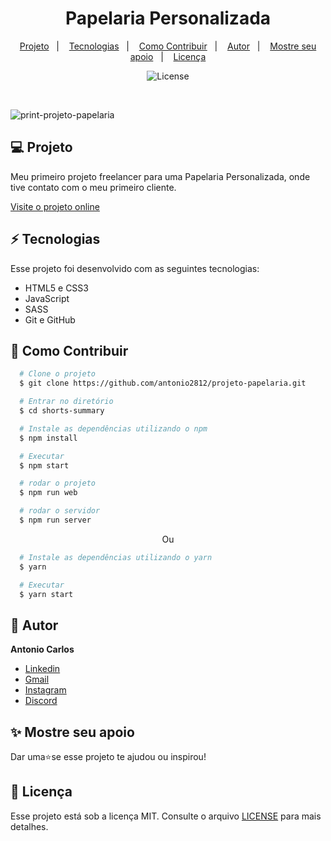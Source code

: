 <h1 align="center"> Papelaria Personalizada </h1>

<p align="center">
  <a href="#--projeto">Projeto</a>&nbsp;&nbsp;&nbsp;|&nbsp;&nbsp;&nbsp;
  <a href="#--tecnologias">Tecnologias</a>&nbsp;&nbsp;&nbsp;|&nbsp;&nbsp;&nbsp;
  <a href="#--como-contribuir">Como Contribuir</a>&nbsp;&nbsp;&nbsp;|&nbsp;&nbsp;&nbsp;
  <a href="#--autor">Autor</a>&nbsp;&nbsp;&nbsp;|&nbsp;&nbsp;&nbsp;
  <a href="#--mostre-seu-apoio">Mostre seu apoio</a>&nbsp;&nbsp;&nbsp;|&nbsp;&nbsp;&nbsp;
  <a href="#memo--licença">Licença</a>
</p>

<p align="center">
  <img alt="License" src="https://img.shields.io/static/v1?label=license&message=MIT&color=49AA26&labelColor=000000">
</p>

<br>

![print-projeto-papelaria](https://github.com/antonio2812/projeto-papelaria/assets/104834145/428507b0-e0f4-4373-bfae-2bf45044ad9d)

## 💻  Projeto

Meu primeiro projeto freelancer para uma Papelaria Personalizada, onde tive contato com o meu primeiro cliente.

[Visite o projeto online](https://nk-digital-artes.vercel.app/)

## ⚡  Tecnologias

Esse projeto foi desenvolvido com as seguintes tecnologias:

- HTML5 e CSS3
- JavaScript
- SASS
- Git e GitHub

## 🤝  Como Contribuir

```bash
  # Clone o projeto
  $ git clone https://github.com/antonio2812/projeto-papelaria.git
````

```bash
  # Entrar no diretório
  $ cd shorts-summary
```

```bash
  # Instale as dependências utilizando o npm
  $ npm install
```

```bash
  # Executar
  $ npm start
```

```bash
  # rodar o projeto
  $ npm run web
```

```bash
  # rodar o servidor
  $ npm run server
```

<p align="center">Ou</p>

```bash
  # Instale as dependências utilizando o yarn
  $ yarn
```

```bash
  # Executar
  $ yarn start
```

## 👤  Autor

**Antonio  Carlos**

* [Linkedin](https://www.linkedin.com/in/antonio-carlos-de-souza-junior/)
* [Gmail](mailto:acarlosdesouzajunior@gmail.com)
* [Instagram](https://www.instagram.com/carlosdesouzajunior.antonio/)
* [Discord](https://discord.com/channels/@me)

## ✨  Mostre seu apoio

Dar uma⭐️se esse projeto te ajudou ou inspirou!

## :memo:  Licença

Esse projeto está sob a licença MIT. Consulte o arquivo <a href="">LICENSE</a> para mais detalhes.
